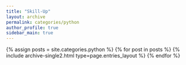 ```yaml
---
title: "Skill-Up"
layout: archive
permalink: categories/python
author_profile: true
sidebar_main: true
---
```


<!-- 여기 site.categories.카테고리이름 -->
{% assign posts = site.categories.python %}
{% for post in posts %} {% include archive-single2.html type=page.entries_layout %} {% endfor %}